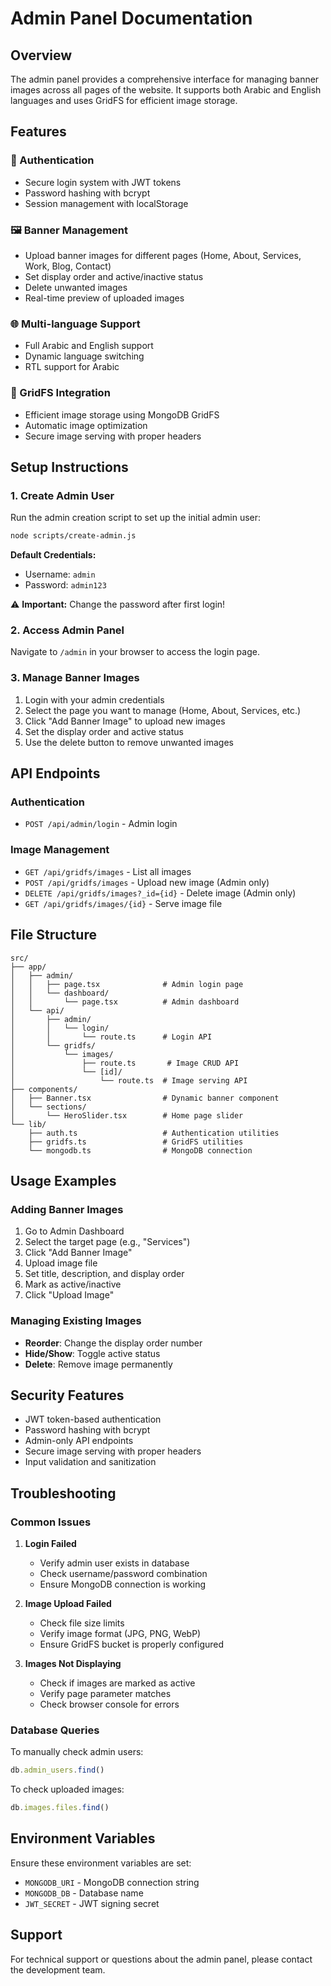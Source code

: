 # Admin Panel Documentation

## Overview
The admin panel provides a comprehensive interface for managing banner images across all pages of the website. It supports both Arabic and English languages and uses GridFS for efficient image storage.

## Features

### 🔐 Authentication
- Secure login system with JWT tokens
- Password hashing with bcrypt
- Session management with localStorage

### 🖼️ Banner Management
- Upload banner images for different pages (Home, About, Services, Work, Blog, Contact)
- Set display order and active/inactive status
- Delete unwanted images
- Real-time preview of uploaded images

### 🌐 Multi-language Support
- Full Arabic and English support
- Dynamic language switching
- RTL support for Arabic

### 📁 GridFS Integration
- Efficient image storage using MongoDB GridFS
- Automatic image optimization
- Secure image serving with proper headers

## Setup Instructions

### 1. Create Admin User
Run the admin creation script to set up the initial admin user:

```bash
node scripts/create-admin.js
```

**Default Credentials:**
- Username: `admin`
- Password: `admin123`

⚠️ **Important:** Change the password after first login!

### 2. Access Admin Panel
Navigate to `/admin` in your browser to access the login page.

### 3. Manage Banner Images
1. Login with your admin credentials
2. Select the page you want to manage (Home, About, Services, etc.)
3. Click "Add Banner Image" to upload new images
4. Set the display order and active status
5. Use the delete button to remove unwanted images

## API Endpoints

### Authentication
- `POST /api/admin/login` - Admin login

### Image Management
- `GET /api/gridfs/images` - List all images
- `POST /api/gridfs/images` - Upload new image (Admin only)
- `DELETE /api/gridfs/images?_id={id}` - Delete image (Admin only)
- `GET /api/gridfs/images/{id}` - Serve image file

## File Structure

```
src/
├── app/
│   ├── admin/
│   │   ├── page.tsx              # Admin login page
│   │   └── dashboard/
│   │       └── page.tsx          # Admin dashboard
│   └── api/
│       ├── admin/
│       │   └── login/
│       │       └── route.ts      # Login API
│       └── gridfs/
│           └── images/
│               ├── route.ts       # Image CRUD API
│               └── [id]/
│                   └── route.ts  # Image serving API
├── components/
│   ├── Banner.tsx                # Dynamic banner component
│   └── sections/
│       └── HeroSlider.tsx        # Home page slider
└── lib/
    ├── auth.ts                   # Authentication utilities
    ├── gridfs.ts                 # GridFS utilities
    └── mongodb.ts                # MongoDB connection
```

## Usage Examples

### Adding Banner Images
1. Go to Admin Dashboard
2. Select the target page (e.g., "Services")
3. Click "Add Banner Image"
4. Upload image file
5. Set title, description, and display order
6. Mark as active/inactive
7. Click "Upload Image"

### Managing Existing Images
- **Reorder**: Change the display order number
- **Hide/Show**: Toggle active status
- **Delete**: Remove image permanently

## Security Features

- JWT token-based authentication
- Password hashing with bcrypt
- Admin-only API endpoints
- Secure image serving with proper headers
- Input validation and sanitization

## Troubleshooting

### Common Issues

1. **Login Failed**
   - Verify admin user exists in database
   - Check username/password combination
   - Ensure MongoDB connection is working

2. **Image Upload Failed**
   - Check file size limits
   - Verify image format (JPG, PNG, WebP)
   - Ensure GridFS bucket is properly configured

3. **Images Not Displaying**
   - Check if images are marked as active
   - Verify page parameter matches
   - Check browser console for errors

### Database Queries

To manually check admin users:
```javascript
db.admin_users.find()
```

To check uploaded images:
```javascript
db.images.files.find()
```

## Environment Variables

Ensure these environment variables are set:
- `MONGODB_URI` - MongoDB connection string
- `MONGODB_DB` - Database name
- `JWT_SECRET` - JWT signing secret

## Support

For technical support or questions about the admin panel, please contact the development team.